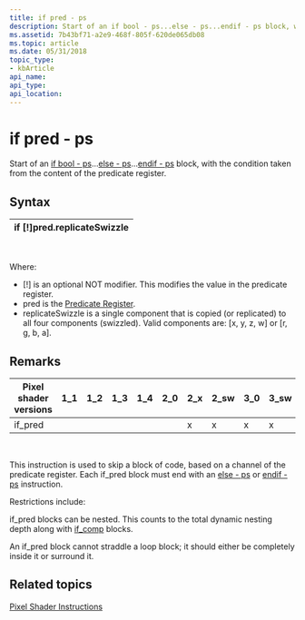 ```yaml
---
title: if pred - ps
description: Start of an if bool - ps...else - ps...endif - ps block, with the condition taken from the content of the predicate register.
ms.assetid: 7b43bf71-a2e9-468f-805f-620de065db08
ms.topic: article
ms.date: 05/31/2018
topic_type: 
- kbArticle
api_name: 
api_type: 
api_location: 
---
```


# if pred - ps

Start of an [if bool - ps](if-bool---ps.md)...[else - ps](else---ps.md)...[endif - ps](endif---ps.md) block, with the condition taken from the content of the predicate register.

## Syntax



| if \[!\]pred.replicateSwizzle |
|-------------------------------|



 

Where:

-   \[!\] is an optional NOT modifier. This modifies the value in the predicate register.
-   pred is the [Predicate Register](dx9-graphics-reference-asm-ps-registers-predicate.md).
-   replicateSwizzle is a single component that is copied (or replicated) to all four components (swizzled). Valid components are: \[x, y, z, w\] or \[r, g, b, a\].

## Remarks



| Pixel shader versions | 1\_1 | 1\_2 | 1\_3 | 1\_4 | 2\_0 | 2\_x | 2\_sw | 3\_0 | 3\_sw |
|-----------------------|------|------|------|------|------|------|-------|------|-------|
| if\_pred              |      |      |      |      |      | x    | x     | x    | x     |



 

This instruction is used to skip a block of code, based on a channel of the predicate register. Each if\_pred block must end with an [else - ps](else---ps.md) or [endif - ps](endif---ps.md) instruction.

Restrictions include:

if\_pred blocks can be nested. This counts to the total dynamic nesting depth along with [if\_comp](if-comp---ps.md) blocks.

An if\_pred block cannot straddle a loop block; it should either be completely inside it or surround it.

## Related topics

<dl> <dt>

[Pixel Shader Instructions](dx9-graphics-reference-asm-ps-instructions.md)
</dt> </dl>

 

 





